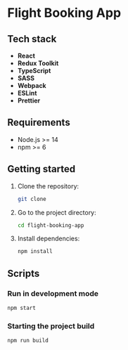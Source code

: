 # Flight Booking App

## Tech stack

- **React**
- **Redux Toolkit**
- **TypeScript**
- **SASS**
- **Webpack**
- **ESLint**
- **Prettier**

## Requirements

- Node.js >= 14
- npm >= 6

## Getting started

1. Clone the repository:

    ```bash
    git clone 
    ```

2. Go to the project directory:

    ```bash
    cd flight-booking-app
    ```

3. Install dependencies:

    ```bash
    npm install
    ```

## Scripts

### Run in development mode

```bash
npm start
```

### Starting the project build

```bash
npm run build
```